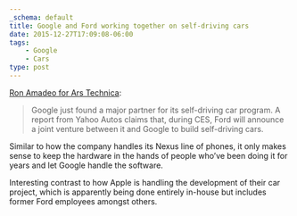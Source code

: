 ```yaml
---
_schema: default
title: Google and Ford working together on self-driving cars
date: 2015-12-27T17:09:08-06:00
tags:
    - Google
    - Cars
type: post
---
```


[Ron Amadeo for Ars Technica](https://arstechnica.com/cars/2015/12/google-and-ford-reportedly-team-up-to-build-self-driving-cars/):

> Google just found a major partner for its self-driving car program. A report from Yahoo Autos claims that, during CES, Ford will announce a joint venture between it and Google to build self-driving cars.

Similar to how the company handles its Nexus line of phones, it only makes sense to keep the hardware in the hands of people who’ve been doing it for years and let Google handle the software.

Interesting contrast to how Apple is handling the development of their car project, which is apparently being done entirely in-house but includes former Ford employees amongst others.
